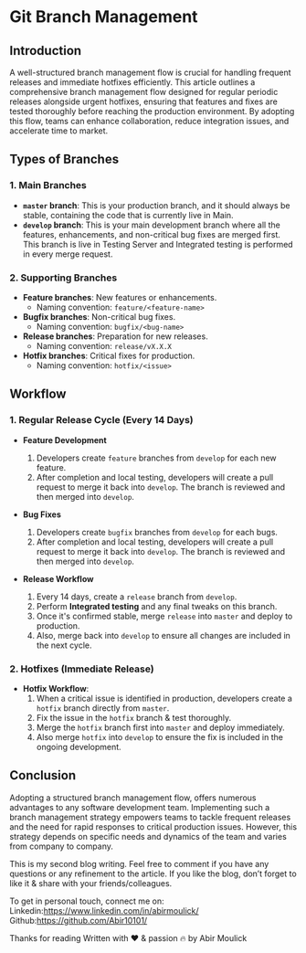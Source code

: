# Git Branch Management


## Introduction

A well-structured branch management flow is crucial for handling frequent releases and immediate hotfixes efficiently. This article outlines a comprehensive branch management flow designed for regular periodic releases alongside urgent hotfixes, ensuring that features and fixes are tested thoroughly before reaching the production environment. By adopting this flow, teams can enhance collaboration, reduce integration issues, and accelerate time to market.

## Types of Branches

### 1. Main Branches
- **`master` branch**: This is your production branch, and it should always be stable, containing the code that is currently live in Main.
- **`develop` branch**: This is your main development branch where all the features, enhancements, and non-critical bug fixes are merged first. This branch is live in Testing Server and Integrated testing is performed in every merge request.

### 2. Supporting Branches
- **Feature branches**: New features or enhancements.
    - Naming convention: `feature/<feature-name>`
- **Bugfix branches**: Non-critical bug fixes.
    - Naming convention: `bugfix/<bug-name>`
- **Release branches**: Preparation for new releases.
    - Naming convention: `release/vX.X.X`
- **Hotfix branches**: Critical fixes for production.
    - Naming convention: `hotfix/<issue>`

## Workflow

### 1. Regular Release Cycle (Every 14 Days)

- **Feature Development**
  1. Developers create `feature` branches from `develop` for each new feature.
  2. After completion and local testing, developers will create a pull request to merge it back into `develop`. The branch is reviewed and then merged into `develop`.

- **Bug Fixes**
  1. Developers create `bugfix` branches from `develop` for each bugs.
  2. After completion and local testing, developers will create a pull request to merge it back into `develop`. The branch is reviewed and then merged into `develop`.

- **Release Workflow**
  1. Every 14 days, create a `release` branch from `develop`.
  2. Perform **Integrated testing** and any final tweaks on this branch.
  3. Once it's confirmed stable, merge `release` into `master` and deploy to production.
  4. Also, merge back into `develop` to ensure all changes are included in the next cycle.

### 2. Hotfixes (Immediate Release)

- **Hotfix Workflow**:
  1. When a critical issue is identified in production, developers create a `hotfix` branch directly from `master`.
  2. Fix the issue in the `hotfix` branch & test thoroughly.
  3. Merge the `hotfix` branch first into `master` and deploy immediately.
  4. Also merge `hotfix` into `develop` to ensure the fix is included in the ongoing development.

## Conclusion

Adopting a structured branch management flow, offers numerous advantages to any software development team. Implementing such a branch management strategy empowers teams to tackle frequent releases and the need for rapid responses to critical production issues. However, this strategy depends on specific needs and dynamics of the team and varies from company to company.

This is my second blog writing. Feel free to comment if you have any questions or any refinement to the article. If you like the blog, don’t forget to like it & share with your friends/colleagues.

To get in personal touch, connect me on:
Linkedin:https://www.linkedin.com/in/abirmoulick/
Github:https://github.com/Abir10101/

Thanks for reading
Written with ❤️ & passion 🔥 by Abir Moulick
